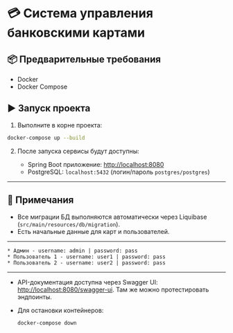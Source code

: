 # 💳 Система управления банковскими картами

## 📦 Предварительные требования
- Docker
- Docker Compose

## ▶️ Запуск проекта
1. Выполните в корне проекта:

```bash
docker-compose up --build
   ```

2. После запуска сервисы будут доступны:

    * Spring Boot приложение: [http://localhost:8080](http://localhost:8080)
    * PostgreSQL: `localhost:5432` (логин/пароль `postgres/postgres`)

---

## 🧾 Примечания

* Все миграции БД выполняются автоматически через Liquibase (`src/main/resources/db/migration`).
* Есть начальные данные для карт и пользователей.
---
    * Админ - username: admin | password: pass
    * Пользователь 1 - username: user1 | password: pass
    * Пользователь 2 - username: user2 | password: pass
---
* API-документация доступна через Swagger UI: [http://localhost:8080/swagger-ui](http://localhost:8080/swagger-ui). Там же можно протестировать эндпоинты.
* Для остановки контейнеров:

  ```bash
  docker-compose down
  ```

